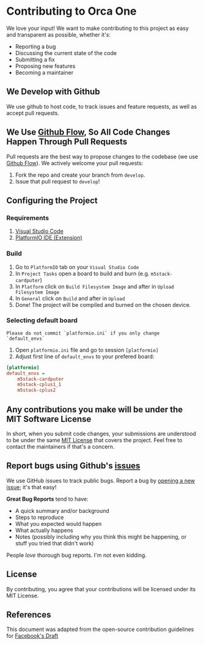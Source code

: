 # Contributing to Orca One
We love your input! We want to make contributing to this project as easy and transparent as possible, whether it's:

- Reporting a bug
- Discussing the current state of the code
- Submitting a fix
- Proposing new features
- Becoming a maintainer

## We Develop with Github
We use github to host code, to track issues and feature requests, as well as accept pull requests.

## We Use [Github Flow](https://docs.github.com/en/get-started/quickstart/github-flow), So All Code Changes Happen Through Pull Requests
Pull requests are the best way to propose changes to the codebase (we use [Github Flow](https://docs.github.com/en/get-started/quickstart/github-flow)). We actively welcome your pull requests:

1. Fork the repo and create your branch from `develop`.
2. Issue that pull request to `develop`!

## Configuring the Project
### Requirements
1. [Visual Studio Code](https://code.visualstudio.com/download)
2. [PlatformIO IDE (Extension)](https://marketplace.visualstudio.com/items?itemName=platformio.platformio-ide)
### Build
1. Go to `PlatformIO` tab on your `Visual Studio Code`
2. In `Project Tasks` open a board to build and burn (e.g. `m5stack-cardputer`)
3. In `Platform` click on `Build Filesystem Image` and after in `Upload Filesystem Image`
4. In `General` click on `Build` and after in `Upload`
5. Done! The project will be compiled and burned on the chosen device.
### Selecting default board 

    Please do not commit `platformio.ini` if you only change `default_envs`

1. Open `platformio.ini` file and go to session `[platformio]`
2. Adjust first line of `default_envs` to your prefered board:
```ini
[platformio]
default_envs = 
	m5stack-cardputer
	m5stack-cplus1_1
	m5stack-cplus2
```

## Any contributions you make will be under the MIT Software License
In short, when you submit code changes, your submissions are understood to be under the same [MIT License](http://choosealicense.com/licenses/mit/) that covers the project. Feel free to contact the maintainers if that's a concern.

## Report bugs using Github's [issues](https://github.com/cyberjulio/orca-one/issues)
We use GitHub issues to track public bugs. Report a bug by [opening a new issue](); it's that easy!

**Great Bug Reports** tend to have:

- A quick summary and/or background
- Steps to reproduce
- What you expected would happen
- What actually happens
- Notes (possibly including why you think this might be happening, or stuff you tried that didn't work)

People *love* thorough bug reports. I'm not even kidding.

## License
By contributing, you agree that your contributions will be licensed under its MIT License.

## References
This document was adapted from the open-source contribution guidelines for [Facebook's Draft](https://github.com/facebookarchive/draft-js/blob/main/CONTRIBUTING.md)